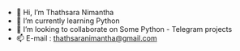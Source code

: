 - 👋 Hi, I’m Thathsara Nimantha
- 🌱 I’m currently learning Python 
- 💞️ I’m looking to collaborate on Some Python - Telegram projects
- 📫 E-mail : thathsaranimantha@gmail.com

<!---
thathsaraNimant/thathsaraNimant is a ✨ special ✨ repository because its `README.md` (this file) appears on your GitHub profile.
You can click the Preview link to take a look at your changes.
--->
